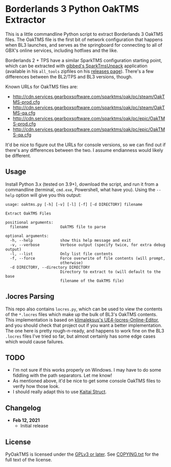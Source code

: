 Borderlands 3 Python OakTMS Extractor
=====================================

This is a little commandline Python script to extract Borderlands 3
OakTMS files.  The OakTMS file is the first bit of network configuration that
happens when BL3 launches, and serves as the springboard for connecting to all
of GBX's online services, including hotfixes and the like.

Borderlands 2 + TPS have a similar SparkTMS configuration starting point,
which can be extracted with [gibbed's SparkTmsUnpack](https://github.com/gibbed/Gibbed.Borderlands2/blob/master/projects/Gibbed.Borderlands2.SparkTmsUnpack/Program.cs)
application (available in his `all_tools` zipfiles on his
[releases page](https://github.com/gibbed/Gibbed.Borderlands2/releases)).
There's a few differences between the BL2/TPS and BL3 versions, though.

Known URLs for OakTMS files are:

- http://cdn.services.gearboxsoftware.com/sparktms/oak/pc/steam/OakTMS-prod.cfg
- http://cdn.services.gearboxsoftware.com/sparktms/oak/pc/steam/OakTMS-qa.cfg
- http://cdn.services.gearboxsoftware.com/sparktms/oak/pc/epic/OakTMS-prod.cfg
- http://cdn.services.gearboxsoftware.com/sparktms/oak/pc/epic/OakTMS-qa.cfg

It'd be nice to figure out the URLs for console versions, so we can find
out if there's any differences between the two.  I assume endianness would
likely be different.

Usage
-----

Install Python 3.x (tested on 3.9+), download the script, and run it from a
commandline (terminal, `cmd.exe`, Powershell, what have you).  Using the `--help`
option will give you this output:

    usage: oaktms.py [-h] [-v] [-l] [-f] [-d DIRECTORY] filename

    Extract OakTMS Files

    positional arguments:
      filename              OakTMS file to parse

    optional arguments:
      -h, --help            show this help message and exit
      -v, --verbose         Verbose output (specify twice, for extra debug output)
      -l, --list            Only list file contents
      -f, --force           Force overwrite of file contents (will prompt,
                            otherwise)
      -d DIRECTORY, --directory DIRECTORY
                            Directory to extract to (will default to the base
                            filename of the OakTMS file)

.locres Parsing
---------------

This repo also contains `locres.py`, which can be used to view the contents of
the `*.locres` files which make up the bulk of BL3's OakTMS contents.  This
implementation is based on [klimaleksus's UE4-locres-Online-Editor](https://github.com/klimaleksus/UE4-locres-Online-Editor),
and you should check that project out if you want a better implementation.
The one here is pretty rough-n-ready, and happens to work fine on the BL3
`.locres` files I've tried so far, but almost certainly has some edge cases
which would cause failures.

TODO
----

- I'm not sure if this works properly on Windows.  I may have to do some
  fiddling with the path separators.  Let me know!
- As mentioned above, it'd be nice to get some console OakTMS files to verify
  how those look.
- I should really adapt this to use [Kaitai Struct](https://kaitai.io/).

Changelog
---------

- **Feb 12, 2021**
  - Initial release

License
-------

PyOakTMS is licensed under the [GPLv3 or later](https://www.gnu.org/licenses/quick-guide-gplv3.html).
See [COPYING.txt](COPYING.txt) for the full text of the license.

